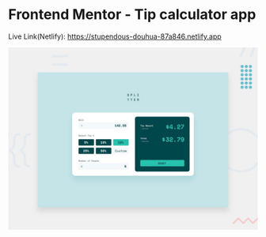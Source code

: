 # Frontend Mentor - Tip calculator app

Live Link(Netlify): https://stupendous-douhua-87a846.netlify.app

![Design preview for the Tip calculator app coding challenge](./design/desktop-preview.jpg)

